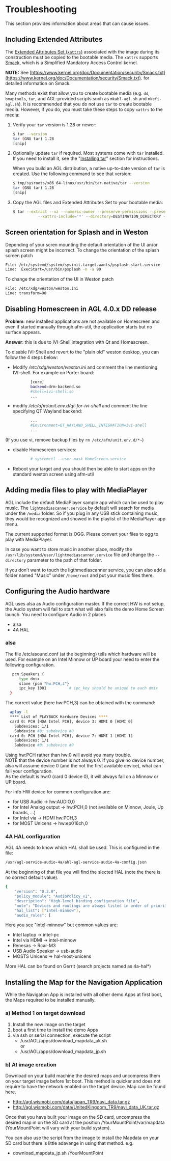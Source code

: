 # Troubleshooting

This section provides information about areas that can cause issues.

## Including Extended Attributes

The
[Extended Attributes Set (`xattrs`)](https://linux-audit.com/using-xattrs-extended-attributes-on-linux/)
associated with the image during its construction must be copied to
the bootable media.
The `xattrs` supports
[Smack](https://en.wikipedia.org/wiki/Smack_(software)), which is a
Simplified Mandatory Access Control kernel.

**NOTE:** See
  [https://www.kernel.org/doc/Documentation/security/Smack.txt](https://www.kernel.org/doc/Documentation/security/Smack.txt).
  for detailed information on Smack.

Many methods exist that allow you to create bootable media (e.g. `dd`, `bmaptools`,
`tar`, and AGL-provided scripts such as `mkabl-agl.sh` and `mkefi-agl.sh`).
It is recommended that you do not use `tar` to create bootable media.
However, if you do, you must take these steps to copy `xattrs` to the media:

1. Verify your `tar` version is 1.28 or newer:

   ```bash
   $ tar --version
   tar (GNU tar) 1.28
   [snip]
   ```

2. Optionally update `tar` if required.
   Most systems come with `tar` installed.
   If you need to install it, see the
   "[Installing tar](https://www.howtoforge.com/tutorial/linux-tar-command/#installing-tar)"
   section for instructions.

   When you build an AGL distribution, a native up-to-date version of
   `tar` is created.
   Use the following command to see that version:

   ```bash
   $ tmp/sysroots/x86_64-linux/usr/bin/tar-native/tar --version
   tar (GNU tar) 1.28
   [snip]
   ```

3. Copy the AGL files and Extended Attributes Set to your bootable media:

   ```bash
   $ tar --extract --xz --numeric-owner --preserve-permissions --preserve-order --totals \
              --xattrs-include='*' --directory=DESTINATION_DIRECTORY --file=agl-demo-platform.....tar.xz
   ```

<!--
## meta-rust

**WRITER NOTE:** This bug no longer applies.  The people that maintain meta-rust have fixed it.
See https://github.com/meta-rust/meta-rust/commit/39fd00119cf9267bc6b381d0b7abeebda31faf4e and
https://github.com/meta-rust/meta-rust/pull/93.

Due to a known bug in the upstream of meta-rust the Yocto/OE recipe for rust-cross may fail while building RVI SOTA Client or another application written in the Rust programming language.
Until the complete resolution of the issue the workaround is to disable all use of the CXX11 ABI by applying the following lines to **conf/local.conf**:

```bash
LD_CXXFLAGS_append = " -D_GLIBCXX_USE_CXX11_ABI=0"
TARGET_CXXFLAGS_append = " -D_GLIBCXX_USE_CXX11_ABI=0"
CXXFLAGS_append = " -D_GLIBCXX_USE_CXX11_ABI=0"

BUILD_CXXFLAGS_remove_pn-gcc-runtime = "-D_GLIBCXX_USE_CXX11_ABI=0"
TARGET_CXXFLAGS_remove_pn-gcc-runtime = "-D_GLIBCXX_USE_CXX11_ABI=0" CXXFLAGS_remove_pn-gcc-runtime = "-D_GLIBCXX_USE_CXX11_ABI=0"
```
-->

## Screen orientation for Splash and in Weston

Depending of your scren mounting the default orientation of the UI an/or splash screen might be incorrect.
To change the orientation of the splash screen patch

```bash
File: /etc/systemd/system/sysinit.target.wants/psplash-start.service
Line:  ExecStart=/usr/bin/psplash -n -a 90
```

To change the orientation of the UI in Weston patch

```bash
File: /etc/xdg/weston/weston.ini
Line: transform=90
```

## Disabling Homescreen in AGL 4.0.x DD release

**Problem**: new installed applications are not available on Homescreen and even if started manually through afm-util, the application starts but no surface appears.

**Answer**: this is due to IVI-Shell integration with Qt and Homescreen.

To disable IVI-Shell and revert to the "plain old" weston desktop, you can follow the 4 steps below:

* Modify */etc/xdg/weston/weston.ini* and comment the line mentioning IVI-shell. For example on Porter board:

```bash
           [core]
           backend=drm-backend.so
           #shell=ivi-shell.so
           ...
```

* modify */etc/afm/unit.env.d/qt-for-ivi-shell* and comment the line specifying QT Wayland backend:

```bash
           ...
           #Environment=QT_WAYLAND_SHELL_INTEGRATION=ivi-shell
           ...
```

(If you use vi, remove backup files by `rm /etc/afm/unit.env.d/*~`)

* disable Homescreen services:

```bash
           # systemctl --user mask HomeScreen.service
```

* Reboot your target and you should then be able to start apps on the standard weston screen using afm-util

## Adding media files to play with MediaPlayer

AGL include the default MediaPlayer sample app which can be used to play music. The `lightmediascanner.service` by default will search for media under the `/media` folder. So if you plug in any USB stick containing music, they would be recognized and showed in the playlist of the MediaPlayer app menu.

The current supported format is OGG. Please convert your files to ogg to play with MediaPlayer.

In case you want to store music in another place, modify the `/usr/lib/systemd/user/lightmediascanner.service` file and change the `--directory` parameter to the path of that folder.

If you don’t want to touch the ligthmediascanner service, you can also add a folder named "Music" under `/home/root` and put your music files there.

## Configuring the Audio hardware

AGL uses alsa as Audio configuration master. If the correct HW is not setup, the Audio system will fail to start what will also fails the demo Home Screen launch.
You need to configure Audio in 2 places

* alsa
* 4A HAL

### alsa

 The file /etc/asound.conf (at the beginning) tells which hardware will be used.
 For example on an Intel Minnow or UP board your need to enter the following configuration.

```bash
   pcm.Speakers {
      type dmix
      slave {pcm "hw:PCH,3"}
      ipc_key 1001          # ipc_key should be unique to each dmix
  }
```

The correct value (here hw:PCH,3) can be obtained with the command:

```bash
  aplay -l
  **** List of PLAYBACK Hardware Devices ****
  card 0: PCH [HDA Intel PCH], device 3: HDMI 0 [HDMI 0]
    Subdevices: 1/1
    Subdevice #0: subdevice #0
  card 0: PCH [HDA Intel PCH], device 7: HDMI 1 [HDMI 1]
    Subdevices: 1/1
    Subdevice #0: subdevice #0
```

Using hw:PCH rather than hw:0 will avoid you many trouble.\
NOTE that the device number is not always 0. If you give no device number, alsa will assume device 0 (and the not the first available device), what can fail your configuration.\
As the default is hw:0 (card 0 device 0), it will always fail on a Minnow or UP board.

For info HW device for common configuration are:

* for USB Audio -> hw:AUDIO,0
* for Intel Analog output -> hw:PCH,0 (not available on Minnow, Joule, Up boards, ...)
* for Intel via -> HDMI hw:PCH,3
* for MOST Unicens -> hw:ep016ch,0

### 4A HAL configuration

AGL 4A needs to know which HAL shall be used. This is configured in the file:

```bash
/usr/agl-service-audio-4a/ahl-agl-service-audio-4a-config.json
```

At the beginning of that file you will find the slected HAL (note the there is no correct default value).

```bash
{
    "version": "0.2.0",
    "policy_module": "AudioPolicy_v1",
    "description": "High-level binding configuration file",
    "note": "Devices and routings are always listed in order of priority (for device selection rules)",
    "hal_list": ["intel-minnow"],
    "audio_roles": [
```

Here you see "intel-minnow" but common values are:

* Intel laptop -> intel-pc
* Intel via HDMI -> intel-minnow
* Renesas -> Rcar-M3
* USB Audio Speaker -> usb-audio
* MOSTS Unicens -> hal-most-unicens

More HAL can be found on Gerrit (search projects named as 4a-hal*)

## Installing the Map for the Navigation Application

While the Navigation App is installed with all other demo Apps at first boot, the Maps required to be installed manually.

### a) Method 1 on target download

 1. Install the new image on the target
 2. boot a first time to install the demo Apps
 3. via ssh or serial connection, execute the script
    * /usr/AGL/apps/download_mapdata_uk.sh\
    or
    * /usr/AGL/apps/download_mapdata_jp.sh

### b) At image creation

Download on your build machine the desired maps and uncompress them on your target image before 1st boot.
This method is quicker and does not require to have the network enabled on the target device.
Map can be found here.

* <http://agl.wismobi.com/data/japan_TR9/navi_data.tar.gz>
* <http://agl.wismobi.com/data/UnitedKingdom_TR9/navi_data_UK.tar.gz>

Once that you have built your image on the SD card, uncompress the desired map in on the SD card at the position /YourMountPoint/var/mapdata\
(YourMountPoint will vary with your build system).

You can also use the script from the image to install the Mapdata on your SD card but there is little adavange in using that method. e.g.

* download_mapdata_jp.sh /YourMountPoint
